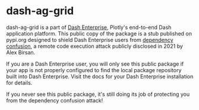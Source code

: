 # dash-ag-grid

dash-ag-grid is a part of [Dash Enterprise](https://plotly.com/dash/),
Plotly's end-to-end Dash application platform. This public copy of the package
is a stub published on pypi.org designed to shield Dash Enterprise users from
[dependency confusion](https://medium.com/@alex.birsan/dependency-confusion-4a5d60fec610),
a remote code execution attack publicly disclosed in 2021 by Alex Birsan.

If you are a Dash Enterprise user, you will only see this public package if your
app is not properly configured to find the local package repository built into
Dash Enterprise. Visit the docs for your Dash Enterprise installation for details.

If you never see this public package, it's still doing its job of protecting you
from the dependency confusion attack!
